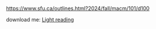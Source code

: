 https://www.sfu.ca/outlines.html?2024/fall/macm/101/d100

download me: [Light reading](https://archive.org/details/discrete-mathematics-and-its-applications-7th-edition-rosen/mode/2up)

